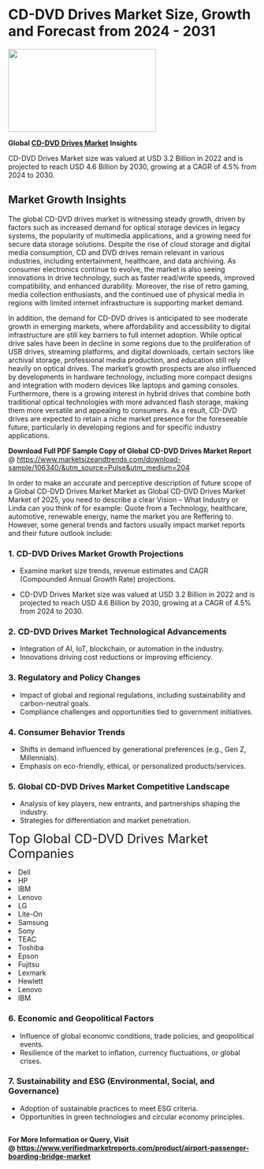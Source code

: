 <H1>CD-DVD Drives Market Size, Growth and Forecast from 2024 - 2031</H1><img class="aligncenter size-medium wp-image-584254" src="https://thirdeyenews.in/wp-content/uploads/2024/09/Global-Market-Research-300x168.jpeg" alt="" width="300" height="168" /><p><strong>Global&nbsp;<a href="https://www.marketsizeandtrends.com/download-sample/106340/&amp;utm_source=Pulse&amp;utm_medium=204">CD-DVD Drives Market</a> Insights</strong></p><p>CD-DVD Drives Market size was valued at USD 3.2 Billion in 2022 and is projected to reach USD 4.6 Billion by 2030, growing at a CAGR of 4.5% from 2024 to 2030.</p><p><h2>Market Growth Insights</h2> <p>The global CD-DVD drives market is witnessing steady growth, driven by factors such as increased demand for optical storage devices in legacy systems, the popularity of multimedia applications, and a growing need for secure data storage solutions. Despite the rise of cloud storage and digital media consumption, CD and DVD drives remain relevant in various industries, including entertainment, healthcare, and data archiving. As consumer electronics continue to evolve, the market is also seeing innovations in drive technology, such as faster read/write speeds, improved compatibility, and enhanced durability. Moreover, the rise of retro gaming, media collection enthusiasts, and the continued use of physical media in regions with limited internet infrastructure is supporting market demand. </p> <p>In addition, the demand for CD-DVD drives is anticipated to see moderate growth in emerging markets, where affordability and accessibility to digital infrastructure are still key barriers to full internet adoption. While optical drive sales have been in decline in some regions due to the proliferation of USB drives, streaming platforms, and digital downloads, certain sectors like archival storage, professional media production, and education still rely heavily on optical drives. The market’s growth prospects are also influenced by developments in hardware technology, including more compact designs and integration with modern devices like laptops and gaming consoles. Furthermore, there is a growing interest in hybrid drives that combine both traditional optical technologies with more advanced flash storage, making them more versatile and appealing to consumers. As a result, CD-DVD drives are expected to retain a niche market presence for the foreseeable future, particularly in developing regions and for specific industry applications. </p><p><span class=""><strong>Download Full PDF Sample Copy of Global CD-DVD Drives Market Report</strong> @ <a href="https://www.marketsizeandtrends.com/download-sample/106340/&amp;utm_source=Pulse&amp;utm_medium=204" target="_blank">https://www.marketsizeandtrends.com/download-sample/106340/&amp;utm_source=Pulse&amp;utm_medium=204</a></span></p><p>In order to make an accurate and perceptive description of future scope of a Global&nbsp;CD-DVD Drives Market Market as Global&nbsp;CD-DVD Drives Market Market of 2025, you need to describe a clear Vision &ndash; What Industry or Linda can you think of for example: Quote from a Technology, healthcare, automotive, renewable energy, name the market you are Reffering to. However, some general trends and factors usually impact market reports and their future outlook include:</p><h3>1.&nbsp;<strong>CD-DVD Drives Market Growth Projections</strong></h3><ul><li>Examine market size trends, revenue estimates and CAGR (Compounded Annual Growth Rate) projections.</li><li><p>CD-DVD Drives Market size was valued at USD 3.2 Billion in 2022 and is projected to reach USD 4.6 Billion by 2030, growing at a CAGR of 4.5% from 2024 to 2030.</p></li></ul><h3>2.&nbsp;<strong>CD-DVD Drives Market Technological Advancements</strong></h3><ul><li>Integration of AI, IoT, blockchain, or automation in the industry.</li><li>Innovations driving cost reductions or improving efficiency.</li></ul><h3>3.&nbsp;<strong>Regulatory and Policy Changes</strong></h3><ul><li>Impact of global and regional regulations, including sustainability and carbon-neutral goals.</li><li>Compliance challenges and opportunities tied to government initiatives.</li></ul><h3>4.&nbsp;<strong>Consumer Behavior Trends</strong></h3><ul><li>Shifts in demand influenced by generational preferences (e.g., Gen Z, Millennials).</li><li>Emphasis on eco-friendly, ethical, or personalized products/services.</li></ul><h3>5.&nbsp;<strong>Global CD-DVD Drives Market Competitive Landscape</strong></h3><ul><li>Analysis of key players, new entrants, and partnerships shaping the industry.</li><li>Strategies for differentiation and market penetration.</li></ul><p data-pm-slice="1 1 []"><span style="color: inherit; font-family: inherit; font-size: 25px;">Top Global CD-DVD Drives Market Companies</span></p><div class="" data-test-id=""><p><li>Dell</li><li> HP</li><li> IBM</li><li> Lenovo</li><li> LG</li><li> Lite-On</li><li> Samsung</li><li> Sony</li><li> TEAC</li><li> Toshiba</li><li> Epson</li><li> Fujitsu</li><li> Lexmark</li><li> Hewlett</li><li> Lenovo</li><li> IBM</li></p></div><h3>6.&nbsp;<strong>Economic and Geopolitical Factors</strong></h3><ul><li>Influence of global economic conditions, trade policies, and geopolitical events.</li><li>Resilience of the market to inflation, currency fluctuations, or global crises.</li></ul><h3>7.&nbsp;<strong>Sustainability and ESG (Environmental, Social, and Governance)</strong></h3><ul><li>Adoption of sustainable practices to meet ESG criteria.</li><li>Opportunities in green technologies and circular economy principles.</li></ul><h2><strong style="font-size: 14px;">For More Information or Query, Visit @&nbsp;</strong><a style="background-color: #ffffff; font-size: 14px;" href="https://www.marketsizeandtrends.com/report/cd-dvd-drives-market/" target="_blank">https://www.verifiedmarketreports.com/product/airport-passenger-boarding-bridge-market</a></h2>
